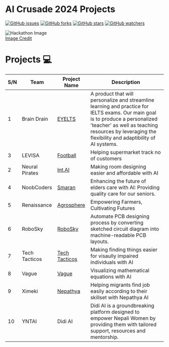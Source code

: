 # AI Crusade 2024 Projects


[![GitHub issues](https://img.shields.io/github/issues/KUAIC/AI-Crusade-2024?style=plastic)](https://github.com/KUAIC/AI-Crusade-2024/issues)
[![GitHub forks](https://img.shields.io/github/forks/KUAIC/AI-Crusade-2024?style=plastic)](https://img.shields.io/github/forks/KUAIC/AI-Crusade-2024)
[![GitHub stars](https://img.shields.io/github/stars/KUAIC/AI-Crusade-2024?style=plastic)](https://img.shields.io/github/stars/KUAIC/AI-Crusade-2024)
[![GitHub watchers](https://img.shields.io/github/watchers/KUAIC/AI-Crusade-2024?style=plastic&label=Watch)](https://github.com/KUAIC/AI-Crusade-2024)


![Hackathon Image](https://media.istockphoto.com/vectors/hackathlon-vector-illustration-tiny-programmers-competition-person-vector-id1189873851?k=6&m=1189873851&s=612x612&w=0&h=UQVDWFobVXHtcIy_1O7JUEjEodpYRFsaid6H-2Bhrbc=)<br/>
[Image Credit](https://www.google.com/url?sa=i&url=https%3A%2F%2Fwww.istockphoto.com%2Fillustrations%2Fhackathon&psig=AOvVaw0DHshJpx-IrIcbZTln7rqF&ust=1609679264778000&source=images&cd=vfe&ved=0CA0QjhxqFwoTCJDt-tyo_e0CFQAAAAAdAAAAABAD)
  
# Projects 💻
| S/N      | Team |Project Name| Description |
| ----------- | ----------- |----------- |----------- |    
| 1|Brain Drain|[EYELTS](https://github.com/KUAIC/AI-Crusade-2024/tree/main/Team%20Brain%20Drain)|A product that will personalize and streamline learning and practice for IELTS exams. Our main goal is to produce a personalized 'teacher' as well as teaching resources by leveraging the flexibility and adaptibility of AI systems. |
| 3|LEVISA|[Football](https://github.com/KUAIC/AI-Crusade-2024/tree/main/Team%20LEVISA)|Helping supermarket track no of customers|
| 2|Neural Pirates|[Int.AI](https://github.com/KUAIC/AI-Crusade-2024/tree/main/Team%20Neural%20Pirates)|Making room designing easier and affordable with AI|
| 4|NoobCoders|[Smaran](https://github.com/KUAIC/AI-Crusade-2024/tree/main/Team%20NoobCoders)|Enhancing the future of elders care with AI: Providing quality care for our seniors.|
| 5|Renaissance|[Agrosphere](https://github.com/KUAIC/AI-Crusade-2024/tree/main/Team%20Renaissance)|Empowering Farmers, Cultivating Futures|
| 6|RoboSky|[RoboSky](https://github.com/KUAIC/AI-Crusade-2024/tree/main/Team%20RoboSky)|Automate PCB designing process by converting sketched circuit diagram into machine-readable PCB layouts.|
| 7|Tech Tacticos|[Tech Tacticos](https://github.com/KUAIC/AI-Crusade-2024/tree/main/Team%20Tech%20Tacticos)|Making finding things easier for visaully impaired individuals with AI|
| 8|Vague|[Vague](https://github.com/KUAIC/AI-Crusade-2024/tree/main/Team%20Vague)|Visualizing mathematical equations with AI|
| 9|Ximeki|[Nepathya](https://github.com/KUAIC/AI-Crusade-2024/tree/main/Team%20Ximeki)|Helping migrants find job easily according to their skillset with Nepathya AI|
| 10|YNTAI|Didi AI|Didi AI is a groundbreaking platform designed to empower Nepali Women by providing them with tailored support, resources and mentorship.|